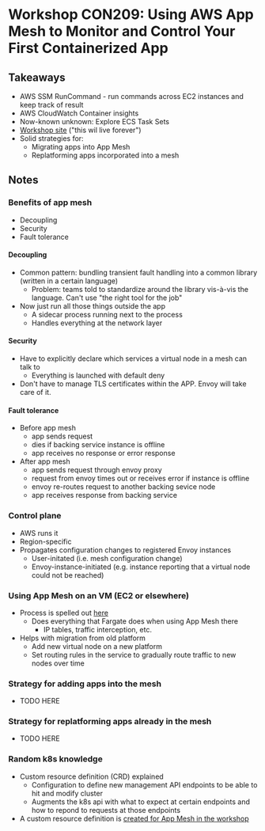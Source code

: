 # Workshop CON209: Using AWS App Mesh to Monitor and Control Your First Containerized App

## Takeaways

- AWS SSM RunCommand - run commands across EC2 instances and keep track of result
- AWS CloudWatch Container insights
- Now-known unknown: Explore ECS Task Sets
- [Workshop site](https://appmeshworkshop.com/) ("this wil live forever")
- Solid strategies for:
  - Migrating apps into App Mesh
  - Replatforming apps incorporated into a mesh

## Notes

### Benefits of app mesh

- Decoupling
- Security
- Fault tolerance

#### Decoupling

- Common pattern: bundling transient fault handling into a common library (written in a certain language)
  - Problem: teams told to standardize around the library vis-à-vis the language. Can't use "the right tool for the job"
- Now just run all those things outside the app
  - A sidecar process running next to the process
  - Handles everything at the network layer

#### Security

- Have to explicitly declare which services a virtual node in a mesh can talk to
  - Everything is launched with default deny
- Don't have to manage TLS certificates within the APP. Envoy will take care of it.

#### Fault tolerance

- Before app mesh
  - app sends request
  - dies if backing service instance is offline
  - app receives no response or error response
- After app mesh
  - app sends request through envoy proxy
  - request from envoy times out or receives error if instance is offline
  - envoy re-routes request to another backing sevice node
  - app receives response from backing service

### Control plane

- AWS runs it
- Region-specific
- Propagates configuration changes to registered Envoy instances
  - User-initated (i.e. mesh configuration change)
  - Envoy-instance-initiated (e.g. instance reporting that a virtual node could not be reached)

### Using App Mesh on an VM (EC2 or elsewhere)

- Process is spelled out [here](https://www.appmeshworkshop.com/mesh_frontend/installenvoy/)
  - Does everything that Fargate does when using App Mesh there
    - IP tables, traffic interception, etc.
- Helps with migration from old platform
  - Add new virtual node on a new platform
  - Set routing rules in the service to gradually route traffic to new nodes over time

### Strategy for adding apps into the mesh

- TODO HERE

### Strategy for replatforming apps already in the mesh

- TODO HERE

### Random k8s knowledge

- Custom resource definition (CRD) explained
  - Configuration to define new management API endpoints to be able to hit and modify cluster
  - Augments the k8s api with what to expect at certain endpoints and how to repond to requests at those endpoints
- A custom resource definition is [created for App Mesh in the workshop](https://www.appmeshworkshop.com/mesh_nodejs/install_appmesh_controller/)
